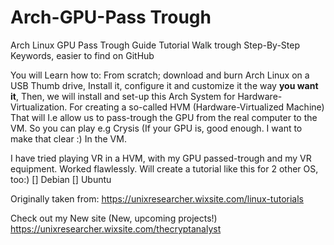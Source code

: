 # Arch-GPU-Pass Trough #


Arch Linux GPU Pass Trough Guide Tutorial Walk trough Step-By-Step   Keywords, easier to find on GitHub

You will Learn how to:
From scratch;  download and burn Arch Linux on a USB Thumb drive,
Install it, configure it and customize it the way **you want it**,
Then, we will install and set-up this Arch System for Hardware-Virtualization. For creating a so-called HVM (Hardware-Virtualized Machine)
That will I.e allow us to pass-trough the GPU from the real computer to the VM.
So you can play e.g Crysis (If your GPU is, good enough. I want to make that clear :)
In the VM.

I have tried playing VR in a HVM, with my GPU passed-trough and my VR equipment. Worked flawlessly.
Will create a tutorial like this for 2 other OS, too:)
[] Debian
[] Ubuntu

Originally taken from:
https://unixresearcher.wixsite.com/linux-tutorials


Check out my New site (New, upcoming projects!)
https://unixresearcher.wixsite.com/thecryptanalyst
